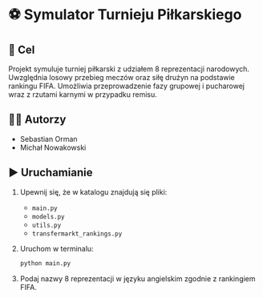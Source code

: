 
# ⚽ Symulator Turnieju Piłkarskiego

## 🎯 Cel

Projekt symuluje turniej piłkarski z udziałem 8 reprezentacji narodowych. Uwzględnia losowy przebieg meczów oraz siłę drużyn na podstawie rankingu FIFA. Umożliwia przeprowadzenie fazy grupowej i pucharowej wraz z rzutami karnymi w przypadku remisu.

## 👨‍💻 Autorzy

- Sebastian Orman  
- Michał Nowakowski  

## ▶️ Uruchamianie

1. Upewnij się, że w katalogu znajdują się pliki:
   - `main.py`
   - `models.py`
   - `utils.py`
   - `transfermarkt_rankings.py`

2. Uruchom w terminalu:

   ```bash
   python main.py
   ```

3. Podaj nazwy 8 reprezentacji w języku angielskim zgodnie z rankingiem FIFA.
